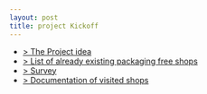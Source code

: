 ```yaml
---
layout: post
title: project Kickoff
---
```


- [> The Project idea](https://drive.google.com/open?id=0ByB16UZAYiW8aVpiMUREaHFGdVk)
- [> List of already existing packaging free shops](https://drive.google.com/open?id=1A44mc47oDzH3qMNyQYMpbn043Y3gB3gAPlcLqstbVwM)
- [> Survey](https://drive.google.com/open?id=1aSHb4Wa-ztwMegume2bkKgEyWo8aWnNo_ByNcZfYrB4)
- [> Documentation of visited shops](https://drive.google.com/open?id=1piK_WyyI2J_zVRedvj225bJN9Gb8QHlJIHQi-2EkeNc)
